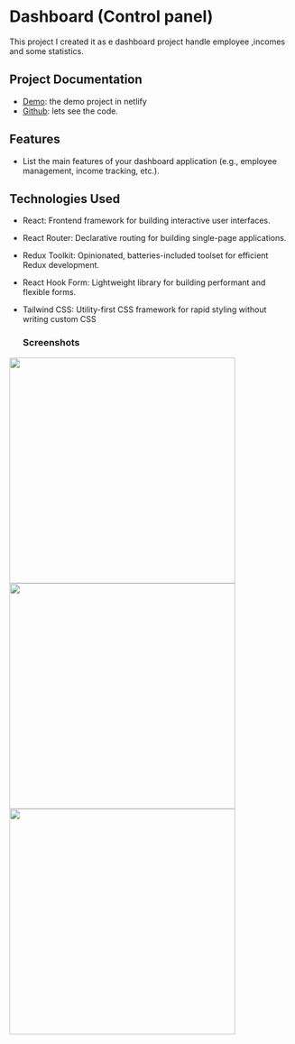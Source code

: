 # Dashboard (Control panel)

This project I created it as e dashboard project handle employee ,incomes and some statistics. 

## Project Documentation
- [Demo](https://dashboard-cv.netlify.app/): the demo project in netlify 
- [Github](https://github.com/khaled-sakr/Dashboard-Controller/): lets see the code.

## Features
- List the main features of your dashboard application (e.g., employee management, income tracking, etc.).

## Technologies Used
- React: Frontend framework for building interactive user interfaces.
- React Router: Declarative routing for building single-page applications.
- Redux Toolkit: Opinionated, batteries-included toolset for efficient Redux development.
- React Hook Form: Lightweight library for building performant and flexible forms.
- Tailwind CSS: Utility-first CSS framework for rapid styling without writing custom CSS

  ### Screenshots
  <div>
<img src='' width='400' heigth='300'>
<img src=''width='400' heigth='300'>
<img src=''width='400' heigth='300'>
</div>
